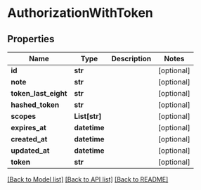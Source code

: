 # AuthorizationWithToken

## Properties
Name | Type | Description | Notes
------------ | ------------- | ------------- | -------------
**id** | **str** |  | [optional] 
**note** | **str** |  | [optional] 
**token_last_eight** | **str** |  | [optional] 
**hashed_token** | **str** |  | [optional] 
**scopes** | **List[str]** |  | [optional] 
**expires_at** | **datetime** |  | [optional] 
**created_at** | **datetime** |  | [optional] 
**updated_at** | **datetime** |  | [optional] 
**token** | **str** |  | [optional] 

[[Back to Model list]](../README.md#documentation-for-models) [[Back to API list]](../README.md#documentation-for-api-endpoints) [[Back to README]](../README.md)


